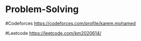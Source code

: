 # Problem-Solving

#Codeforces
https://codeforces.com/profile/karem.mohamed

#Leetcode 
https://leetcode.com/km2020614/
